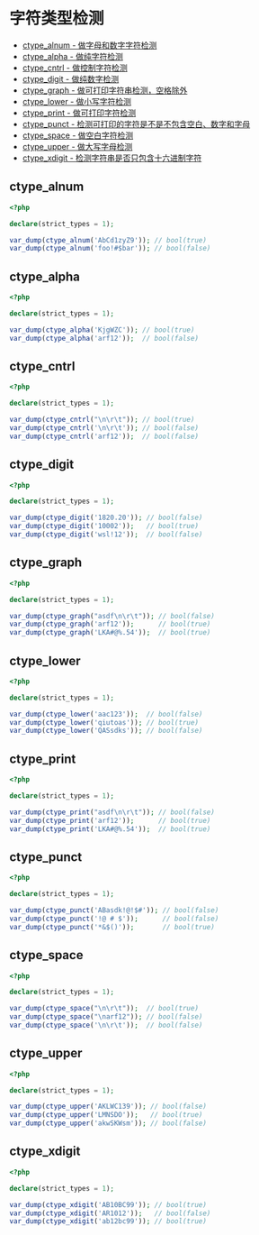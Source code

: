 # 字符类型检测

* [ctype_alnum - 做字母和数字字符检测](#ctypealnum)
* [ctype_alpha - 做纯字符检测](#ctypealpha)
* [ctype_cntrl - 做控制字符检测](#ctypecntrl)
* [ctype_digit - 做纯数字检测](#ctypedigit)
* [ctype_graph - 做可打印字符串检测，空格除外](#ctypegraph)
* [ctype_lower - 做小写字符检测](#ctypelower)
* [ctype_print - 做可打印字符检测](#ctypeprint)
* [ctype_punct - 检测可打印的字符是不是不包含空白、数字和字母](#ctypepunct)
* [ctype_space - 做空白字符检测](#ctypespace)
* [ctype_upper - 做大写字母检测](#ctypeupper)
* [ctype_xdigit - 检测字符串是否只包含十六进制字符](#ctypexdigit)

## ctype_alnum

```php
<?php

declare(strict_types = 1);

var_dump(ctype_alnum('AbCd1zyZ9')); // bool(true)
var_dump(ctype_alnum('foo!#$bar')); // bool(false)

```

## ctype_alpha

```php
<?php

declare(strict_types = 1);

var_dump(ctype_alpha('KjgWZC')); // bool(true)
var_dump(ctype_alpha('arf12'));  // bool(false)

```

## ctype_cntrl

```php
<?php

declare(strict_types = 1);

var_dump(ctype_cntrl("\n\r\t")); // bool(true)
var_dump(ctype_cntrl('\n\r\t')); // bool(false)
var_dump(ctype_cntrl('arf12'));  // bool(false)

```

## ctype_digit

```php
<?php

declare(strict_types = 1);

var_dump(ctype_digit('1820.20')); // bool(false)
var_dump(ctype_digit('10002'));   // bool(true)
var_dump(ctype_digit('wsl!12'));  // bool(false)

```

## ctype_graph

```php
<?php

declare(strict_types = 1);

var_dump(ctype_graph("asdf\n\r\t")); // bool(false)
var_dump(ctype_graph('arf12'));      // bool(true)
var_dump(ctype_graph('LKA#@%.54'));  // bool(true)

```

## ctype_lower

```php
<?php

declare(strict_types = 1);

var_dump(ctype_lower('aac123'));  // bool(false)
var_dump(ctype_lower('qiutoas')); // bool(true)
var_dump(ctype_lower('QASsdks')); // bool(false)

```

## ctype_print

```php
<?php

declare(strict_types = 1);

var_dump(ctype_print("asdf\n\r\t")); // bool(false)
var_dump(ctype_print('arf12'));      // bool(true)
var_dump(ctype_print('LKA#@%.54'));  // bool(true)

```

## ctype_punct

```php
<?php

declare(strict_types = 1);

var_dump(ctype_punct('ABasdk!@!$#')); // bool(false)
var_dump(ctype_punct('!@ # $'));      // bool(false)
var_dump(ctype_punct('*&$()'));       // bool(true)

```

## ctype_space

```php
<?php

declare(strict_types = 1);

var_dump(ctype_space("\n\r\t"));  // bool(true)
var_dump(ctype_space("\narf12")); // bool(false)
var_dump(ctype_space('\n\r\t'));  // bool(false)

```

## ctype_upper

```php
<?php

declare(strict_types = 1);

var_dump(ctype_upper('AKLWC139')); // bool(false)
var_dump(ctype_upper('LMNSDO'));   // bool(true)
var_dump(ctype_upper('akwSKWsm')); // bool(false)

```

## ctype_xdigit

```php
<?php

declare(strict_types = 1);

var_dump(ctype_xdigit('AB10BC99')); // bool(true)
var_dump(ctype_xdigit('AR1012'));   // bool(false)
var_dump(ctype_xdigit('ab12bc99')); // bool(true)

```


